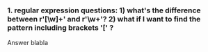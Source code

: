 ### 1. regular expression questions: 1) what's the difference between r'[\w]+' and r'\w+'? 2) what if I want to find the pattern including brackets '[' ?
Answer blabla
